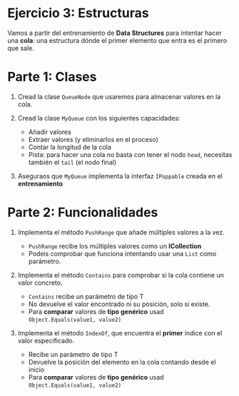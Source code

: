 # Ejercicio 3: Estructuras

Vamos a partir del entrenamiento de **Data Structures** para intentar hacer una **cola**: una estructura dónde el primer elemento que entra es el primero que sale.


# Parte 1: Clases

1. Cread la clase `QueueNode` que usaremos para almacenar valores en la cola.
2. Cread la clase `MyQueue` con los siguientes capacidades:

   - Añadir valores
   - Extraer valores (y eliminarlos en el proceso)
   - Contar la longitud de la cola
   - Pista: para hacer una cola no basta con tener el nodo `head`, necesitas también el `tail` (el nodo final)

3. Aseguraos que `MyQueue` implementa la interfaz `IPoppable` creada en el **entrenamiento**


# Parte 2: Funcionalidades

1. Implementa el método `PushRange` que añade múltiples valores a la vez.
   - `PushRange` recibe los múltiples valores como un **ICollection**
   - Podeis comprobar que funciona intentando usar una `List` como parámetro.
2. Implementa el método `Contains` para comprobar si la cola contiene un valor concreto.
   - `Contains` recibe un parámetro de tipo T
   - No devuelve el valor encontrado ni su posición, solo si existe.
   - Para **comparar** valores de **tipo genérico** usad `Object.Equals(value1, value2)`

3. Implementa el método `IndexOf`, que encuentra el **primer** índice con el valor especificado.
   -   Recibe un parámetro de tipo T
   -   Devuelve la posición del elemento en la cola contando desde el inicio
   - Para **comparar** valores de **tipo genérico** usad `Object.Equals(value1, value2)`
  
